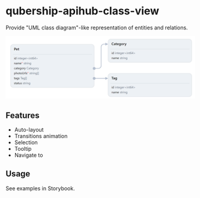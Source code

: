 # qubership-apihub-class-view

Provide "UML class diagram"-like representation of entities and relations.

![](docs/img/oas_pet_store_graph.png)

## Features

- Auto-layout
- Transitions animation
- Selection
- Tooltip
- Navigate to

## Usage

See examples in Storybook.